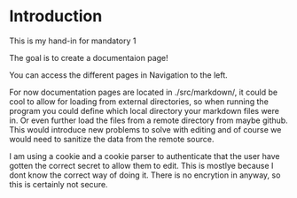 # Introduction

This is my hand-in for mandatory 1

The goal is to create a documentaion page!

You can access the different pages in Navigation to the left.

For now documentation pages are located in ./src/markdown/, it could be cool to allow for loading from external directories, so when running the program you could define which local directory your markdown files were in. Or even further load the files from a remote directory from maybe github. This would introduce new problems to solve with editing and of course we would need to sanitize the data from the remote source.

I am using a cookie and a cookie parser to authenticate that the user have gotten the correct secret to allow them to edit. This is mostlye because I dont know the correct way of doing it. There is no encrytion in anyway, so this is certainly not secure.
